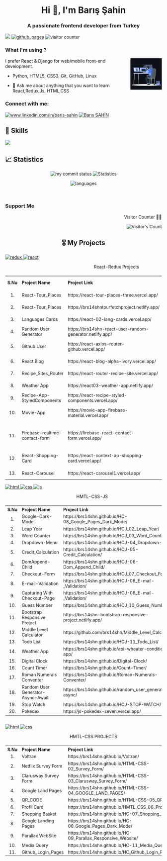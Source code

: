 <h1 align="center">Hi 👋, I'm Barış Şahin</h1>
<h3 align="center">A passionate frontend developer from Turkey</h3>

[![](https://img.shields.io/badge/linkedin-%230077B5.svg?&style=for-the-badge&logo=linkedin&logoColor=white)](https://www.linkedin.com/feed/) 
<a href="github.io LİNKİ" target="_blank"> <img src="https://user-images.githubusercontent.com/94930605/160260064-ff3aa908-cbfd-4350-ab28-a26a0b7a1819.png" alt="github_pages" height="28.5"/></a> <img src="https://komarev.com/ghpvc/?username=GİTHUB KULLANICI ADI" alt="visitor counter"/>
<!-- <p align="left">  </p> -->

### What I'm using ? 

<p>
 <img align="right" src="https://github.com/akib001/akib001/blob/1404919818557ed5858331642b63d01e2485a97a/animation_500_kxa883sd.gif" alt="akib001" width="20%" height="30%" />
</p>

I prefer React & Django for web/mobile front-end development.


- Python, HTML5, CSS3, Git, GitHub, Linux

- 💬 Ask  me about anything that you want to learn React,Redux,Js, HTML,CSS

<h3 align="left">Connect with me:</h3>
<p align="left">
 <a href="https://linkedin.com/in/www.linkedin.com/in/baris-sahin" target="blank"><img align="center" src="https://raw.githubusercontent.com/rahuldkjain/github-profile-readme-generator/master/src/images/icons/Social/linked-in-alt.svg" alt="www.linkedin.com/in/baris-sahin" height="30" width="40" /></a>
 <a href="mailto:brsshn292929@gmail.com" target="blank"><img align="center"
      src="https://cdn-icons-png.flaticon.com/512/281/281769.png"
      alt="Barıs SAHİN" height="30" width="40" /></a>
</p>



## 🚀 Skills
<p align="left"> 
 
  <!-- <a href="https://getbootstrap.com" target="_blank" rel="noreferrer"> <img src="https://raw.githubusercontent.com/devicons/devicon/master/icons/bootstrap/bootstrap-plain-wordmark.svg" alt="bootstrap" width="40" height="40"/> 
 </a> -->
 
 <!-- <a href="https://www.w3schools.com/css/" target="_blank" rel="noreferrer"> <img src="https://raw.githubusercontent.com/devicons/devicon/master/icons/css3/css3-original-wordmark.svg" alt="css3" width="40" height="40"/> </a> -->

   <!-- <a href="https://git-scm.com/" target="_blank" rel="noreferrer"> <img src="https://www.vectorlogo.zone/logos/git-scm/git-scm-icon.svg" alt="git" width="40" height="40"/> </a> <a href="https://www.w3.org/html/" target="_blank" rel="noreferrer"> <img src="https://raw.githubusercontent.com/devicons/devicon/master/icons/html5/html5-original-wordmark.svg" alt="html5" width="40" height="40"/> </a> -->
   
   <!--  <a href="https://developer.mozilla.org/en-US/docs/Web/JavaScript" target="_blank" rel="noreferrer"> <img src="https://raw.githubusercontent.com/devicons/devicon/master/icons/javascript/javascript-original.svg" alt="javascript" width="40" height="40"/> 
   </a> -->
   
   <!-- <a href="https://www.linux.org/" target="_blank" rel="noreferrer"> <img src="https://raw.githubusercontent.com/devicons/devicon/master/icons/linux/linux-original.svg" alt="linux" width="40" height="40"/> </a>-->
 
 <!-- <a href="https://www.mongodb.com/" target="_blank" rel="noreferrer"> <img src="https://raw.githubusercontent.com/devicons/devicon/master/icons/mongodb/mongodb-original-wordmark.svg" alt="mongodb" width="40" height="40"/> 
</a> -->
 
 <!-- <a href="https://nodejs.org" target="_blank" rel="noreferrer"> <img src="https://raw.githubusercontent.com/devicons/devicon/master/icons/nodejs/nodejs-original-wordmark.svg" alt="nodejs" width="40" height="40"/> </a>-->
 
 <!-- <a href="https://www.python.org" target="_blank" rel="noreferrer"> <img src="https://raw.githubusercontent.com/devicons/devicon/master/icons/python/python-original.svg" alt="python" width="40" height="40"/> </a> -->
 
 <!-- <a href="https://www.rabbitmq.com" target="_blank" rel="noreferrer"> <img src="https://www.vectorlogo.zone/logos/rabbitmq/rabbitmq-icon.svg" alt="rabbitMQ" width="40" height="40"/> </a> -->
 
 <!-- <a href="https://sass-lang.com" target="_blank" rel="noreferrer"> <img src="https://raw.githubusercontent.com/devicons/devicon/master/icons/sass/sass-original.svg" alt="sass" width="40" height="40"/> </a>-->
<p>
 <!-- <a href="#" target="_blank"> <img src="https://www.python.org/static/img/python-logo.png" alt="python" width="150" height="50"/> </a> --> 
 <!-- <a href="#" target="_blank"> <img src="https://cdn.icon-icons.com/icons2/2415/PNG/512/react_original_wordmark_logo_icon_146375.png" alt="react" width="50"/> </a> -->
<!--  <a href="#" target="_blank"> <img src="https://www.pngkit.com/png/detail/373-3738691_react-native-svg-transformer-allows-you-import-svg.png" alt="react-native" width="50"/> </a>  -->
  <!-- <a href="#" target="_blank"> <img src="https://upload.wikimedia.org/wikipedia/commons/4/49/Redux.png" alt="redux" height="50"/> </a> --> 

<!--  <a href="#" target="_blank"> <img src="https://miro.medium.com/max/875/0*r1BTGwo9cd8IGNQQ.jpeg" alt="express" height="50" /> </a>  -->
 <!--<a href="#" target="_blank"> <img src="https://user-images.githubusercontent.com/94930605/160258641-8ae74778-b44c-4767-a777-e5ece56b29f8.png" alt="html" height="50"/> </a> -->
 <!--<a href="#" target="_blank"> <img src="https://user-images.githubusercontent.com/94930605/160258671-03184473-a73b-4c7a-865c-4bc4a3864fcc.png" alt="css" height="50"/> </a> -->
  <!-- <a href="#" target="_blank"> <img src="https://cdn.icon-icons.com/icons2/2108/PNG/512/javascript_icon_130900.png" alt="js" height="50"/> </a> 

 <!-- <a href="#" target="_blank"> <img src="https://cdn.icon-icons.com/icons2/2415/PNG/512/nodejs_original_logo_icon_146411.png" alt="node-js" height="50"/> </a> -->
 <!--<a href="#" target="_blank"> <img src="https://cdn.icon-icons.com/icons2/2415/PNG/512/bootstrap_plain_wordmark_logo_icon_146620.png" alt="bootstrap" height="50"/> </a> -->
<!--  <a href="#" target="_blank"> <img src="https://material-ui.com/static/logo_raw.svg" alt="material-ui" height="50"/> </a>  -->
<!--  <a href="#" target="_blank"> <img src="https://cdn.icon-icons.com/icons2/2415/PNG/512/mysql_original_wordmark_logo_icon_146417.png" alt="MySQL" height="50"/> </a>  -->
<!--  <a href="#" target="_blank"> <img src="https://www.vectorlogo.zone/logos/postgresql/postgresql-ar21.svg" alt="PostgreSQL" height="50"/> </a>  -->
<!--  <a href="#" target="_blank"> <img src="https://www.vectorlogo.zone/logos/mongodb/mongodb-ar21.svg" alt="MongoDB" height="50"/> </a>  -->
<!--   <a href="#" target="_blank"> <img src="https://cdn.icon-icons.com/icons2/2415/PNG/512/django_plain_logo_icon_146558.png" alt="django" height="50"/> </a>  -->
 <!-- <a href="#" target="_blank"> <img src="https://www.vectorlogo.zone/logos/git-scm/git-scm-icon.svg" alt="git" height="50"/> </a> -->
 <!-- <a href="#" target="_blank"> <img src="https://user-images.githubusercontent.com/94930605/160834121-9010f1e6-3725-4c4e-8977-856e1682e0d4.png" alt="gitHub" height="50"/> </a> -->
 <!-- <a href="#" target="_blank"> <img src="https://www.pngitem.com/pimgs/m/80-800968_vscode-visual-studio-logo-png-transparent-png." alt="vs-code" height="50"/> </a>-->
 <!-- <a href="#" target="_blank"> <img src="https://user-images.githubusercontent.com/94930605/160258720-2a39e2f4-cb61-4b1a-9303-db050ffaa003.png" height="50"/> </a> -->
  <!--<a href="#" target="_blank"> <img src="https://img.shields.io/badge/jira-1e90ff.svg?&style=for-the-badge&logo=jira&logoColor=white" height="50"/> </a>-->
</p>

<p><img src="https://user-images.githubusercontent.com/99876715/192119625-44bd97fe-a1fb-44f9-b61a-fd2983a99b7e.gif" /></p>





## 📈 Statistics
<p align="center">

<img src="https://github-readme-streak-stats.herokuapp.com/?user=brs14shn&theme=chartreuse-dark&show_icons=true" alt="my commit status" width="49%" /> 
<img src="https://github-readme-stats.vercel.app/api?username=brs14shn&show_icons=true&theme=radical" alt="Statistics" width="50%">
</p>

<p align="center"> <img src="https://github-readme-stats.vercel.app/api/top-langs/?username=brs14shn&theme=chartreuse-dark&layout=compact" alt="languages" width="50%" > </p><br>

### Support Me
<p align="right"> Visitor Counter 🕵🏼</p>
<p align="right"><img  width="150px" src="https://profile-counter.glitch.me/{brs14shn}/count.svg" alt="Visitor's Count" /></p>

### <h2 align="center">&#127894; My Projects</h2>

<a href="#" target="_blank"> <img src="https://upload.wikimedia.org/wikipedia/commons/4/49/Redux.png" alt="redux" height="50"/> </a>
<a href="#" target="_blank"> <img src="https://cdn.icon-icons.com/icons2/2415/PNG/512/react_original_wordmark_logo_icon_146375.png" alt="react" width="50"/> </a> 

 <table>
<tr >
    <caption>React-Redux Projects<caption>
    <th width="5%">S.Nu </th>
    <th align="left" width="20%">Project Name</th>
    <th align="left" width="40%">Project Link</th>
    <th align="left" width="30%">Libraries and Technologies I use</th>
  
</tr>
<tr>
    <td align=center >1.</td>
    <td>React-Tour_Places</td>
    <td>https://react-tour-places-three.vercel.app/</td> 
    <td>React, React DOM, Components, Props </td>
</tr>
<tr>
    <td align=center >2.</td>
    <td>React-Tour_Places</td>
    <td>https://brs14shntourfetchproject.netlify.app/</td> 
    <td>React, React DOM, Components, Props </td>
</tr>
<tr>
    <td align=center >3.</td>
    <td>Languages Cards</td>
    <td>https://react-02-lang-cards.vercel.app/</td>  
     <td>React, React DOM, Components, Props </td>
</tr>
<tr>
    <td align=center >4.</td>
    <td>Random User Generator</td>
    <td>https://brs14shn-react-user-random-generator.netlify.app/</td> 
     <td>useState, useEffect, axios, async await, REST API</td>
</tr>
<tr>
    <td align=center >5.</td>
    <td>Github User</td>
    <td>https://react-axios-router-github.vercel.app/</td> 
     <td>JS DOM, Github API, Async Await, Axios, Events,React-Router</td>
</tr>
<tr>
    <td align=center >6.</td>
    <td>React Blog</td>
    <td>https://react-blog-alpha-ivory.vercel.app/</td> 
     <td>JS DOM, Async Await, Axios, Events,React-Router</td>
</tr>
<tr>
    <td align=center >7.</td>
    <td>Recipe_Sites_Router</td>
    <td>https://react-router-recipe-site.vercel.app/</td> 
     <td>JS DOM, Async Await, Axios, Events,React-Router</td>
</tr>
<tr>
    <td align=center >8.</td>
    <td>Weather App</td>
    <td>https://react03-weather-app.netlify.app/</td> 
    <td>React, useState, useEffect, axios, async await, API</td>   
    
</tr>
<tr>
    <td align=center >9.</td>
    <td>Recipe-App-StyledComponents</td>
    <td>https://react-recipe-styled-components.vercel.app/</td> 
     <td>React, useState, useEffect, fetch, async await, API</td> 
</tr>
<tr>
    <td align=center >10.</td>
    <td>Movie-App</td>
    <td>https://movie-app-firebase-material.vercel.app/</td>  
     <td> React,Async Await, Axios, Events,React-Router,API, Bootstrap, React-icons</td>  
</tr>
 <tr>
    <td align=center >11.</td>
    <td>Firebase-realtime-contact-form</td>
    <td>https://firebase-react-contact-form.vercel.app/</td>  
    <td> React, firebase database, firebase ( collection, getDocs, addDoc, deleteDoc, doc, updateDoc), Bootstrap, React-icons</td>  
    
   
</tr>
 <tr>
    <td align=center >12.</td>
    <td>React-Shopping-Card</td>
    <td>https://react-context-ap-shopping-card.vercel.app/</td> 
    <td>React,Async Await, Axios, Events,React-Router,Faker,Context,Reducer</td> 
</tr>

 <tr>
    <td align=center >13.</td>
    <td>React-Carousel</td>
    <td>https://react-carousel1.vercel.app/</td> 
     <td>React-carousel, useState, useEffect</td> 
</tr>
     
</table>

 <a href="#" target="_blank"> <img src="https://user-images.githubusercontent.com/94930605/160258641-8ae74778-b44c-4767-a777-e5ece56b29f8.png" alt="html" height="50"/> </a> 
 <a href="#" target="_blank"> <img src="https://user-images.githubusercontent.com/94930605/160258671-03184473-a73b-4c7a-865c-4bc4a3864fcc.png" alt="css" height="50"/> </a> 
 <a href="#" target="_blank"> <img src="https://cdn.icon-icons.com/icons2/2108/PNG/512/javascript_icon_130900.png" alt="js" height="45"/> </a>
 <table>
<tr>
    <caption>HMTL-CSS-JS<caption>
    <th width="5%">S.Nu</td>
    <th align="left" width="20%">Project Name</th>
    <th align="left" width="30%">Project Link</th>
   
</tr>
 <tr>
    <td align=center >1.</td>
    <td>Google-Dark-Mode</td>
    <td>https://brs14shn.github.io/HC-08_Google_Pages_Dark_Mode/</td>
   
</tr>
 <tr>
    <td align=center >2.</td>
    <td>Leap Year</td>
    <td>https://brs14shn.github.io/HCJ_02_Leap_Year/</td>
    
</tr>
 <tr>
    <td align=center >3.</td>
    <td>Word Counter</td>
    <td>https://brs14shn.github.io/HCJ_03_Word_Counter/</td>
   
</tr>
 <tr>
    <td align=center >4.</td>
    <td>Dropdown-Menu</td>
    <td> https://brs14shn.github.io/HCJ-04_Dropdown-Menu/</td>
   
</tr>
  <tr>
    <td align=center >5.</td>
    <td>Credit_Calculation</td>
    <td> https://brs14shn.github.io/HCJ-05-Credit_Calculation/</td>
    
</tr>
 <tr>
    <td align=center >6.</td>
    <td>DomAppend-Child</td>
    <td> https://brs14shn.github.io/HCJ-06-Dom_Append_Child/</td>
  
</tr>
  <tr>
    <td align=center >7.</td>
    <td>Checkout-Form</td>
    <td>  https://brs14shn.github.io/HCJ_07_Checkout_Form_Js/</td>
   
</tr>
   <tr>
    <td align=center >8.</td>
    <td>E-mail-Validation</td>
    <td>  https://brs14shn.github.io/HCJ-08_E-mail-_Validation/</td>
  
</tr>
   <tr>
    <td align=center >9.</td>
    <td>Capturing With Checkout-Page</td>
    <td>  https://brs14shn.github.io/HCJ-08_E-mail-_Validation/</td>
  
</tr>
  <tr>
    <td align=center >10.</td>
    <td>Guess Number</td>
   <td>https://brs14shn.github.io/HCJ_10_Guess_Number/  </td>
</tr>
   <tr>
    <td align=center >11.</td>
    <td>Bootstrap Responsive Project</td>
   <td>https://brs14shn-bootstrap-responsive-project.netlify.app/ </td>
</tr>
   <tr>
    <td align=center >12.</td>
    <td>Middle Level Calculator</td>
   <td>https://github.com/brs14shn/Middle_Level_Calculator </td>
</tr>
   <tr>
    <td align=center >13.</td>
    <td>Todo List</td>
   <td>https://brs14shn.github.io/HCJ-11_Todo_List/ </td>
</tr>
   <tr>
    <td align=center >14.</td>
    <td>Weather App</td>
   <td>https://brs14shn.github.io/api-wheater-condition-app/ </td>
</tr>
   <tr>
    <td align=center >15.</td>
    <td>Digital Clock</td>
   <td>https://brs14shn.github.io/Digital-Clock/</td>
</tr>
   <tr>
    <td align=center >16.</td>
    <td>Count Timer</td>
   <td>https://brs14shn.github.io/Count-Timer/</td>
</tr>
   <tr>
    <td align=center >17.</td>
    <td>Roman Numerals Conventer</td>
   <td>https://brs14shn.github.io/Roman-Numerals-Conventer/</td>
</tr>
   <tr>
    <td align=center >18.</td>
    <td>Random User Generator-Async-Await</td>
   <td>https://brs14shn.github.io/random_user_generator-async/</td>
</tr>
   <tr>
    <td align=center >19.</td>
    <td>Stop Watch</td>
   <td>https://brs14shn.github.io/HCJ-STOP-WATCH/</td>
</tr>
<tr>
   <td align=center >20.</td>
    <td>Pokedex</td>
   <td>https://js-pokedex-seven.vercel.app/</td>
</tr>

  
  <table>
       
   

     
     
















     
     
     
     
     
     
 <table>
  <a href="#" target="_blank"> <img src="https://user-images.githubusercontent.com/94930605/160258641-8ae74778-b44c-4767-a777-e5ece56b29f8.png" alt="html" height="50"/> </a> 
 <a href="#" target="_blank"> <img src="https://user-images.githubusercontent.com/94930605/160258671-03184473-a73b-4c7a-865c-4bc4a3864fcc.png" alt="css" height="50"/> </a> 
<tr >
    <caption>HMTL-CSS PROJECTS<caption>
    <th width="5%">S.Nu </th>
    <th align="left" width="20%">Project Name</th>
    <th align="left" width="50%">Project Link</th>
  
</tr>

<tr>
    <td align=center >1.</td>
    <td>Voltran</td>
    <td>https://brs14shn.github.io/Voltran/</td>
    
    
</tr>
<tr>
    <td align=center >2.</td>
    <td>Netflix Survey Form</td>
    <td>https://brs14shn.github.io/HTML-CSS-02_Survey_Form/</td>
   
    
</tr>
 <tr>
    <td align=center >3.</td>
    <td>Clarusway Survey Form</td>
    <td>https://brs14shn.github.io/HTML-CSS-03_Clarusway_Survey_Form/</td>
    
    
</tr>
  <tr>
    <td align=center >4.</td>
    <td>Google Land Pages</td>
    <td>https://brs14shn.github.io/HTML-CSS-04_GOOGLE_LAND_PAGES/</td>
   
 </tr>
 <tr>
    <td align=center >5.</td>
    <td>QR_CODE</td>
    <td>https://brs14shn.github.io/HTML-CSS-05_QR_CODE/</td>
    
 </tr>
 <tr>
    <td align=center >6.</td>
    <td>Profil Card</td>
    <td> https://brs14shn.github.io/HMTL_CSS_06_Profil_Card/</td>
   
 </tr>
  <tr>
    <td align=center >7.</td>
    <td>Shopping Basket</td>
    <td> https://brs14shn.github.io/HC-07_Shopping_Basket/</td>
   
 </tr>
 <tr>
    <td align=center >8.</td>
    <td>Google Landing Pages</td>
    <td>https://brs14shn.github.io/HC-08_Google_Pages_Dark_Mode/ </td>
   
 </tr>
 <tr>
    <td align=center >9.</td>
    <td>Parallax WebSite</td>
    <td>https://brs14shn.github.io/HC-09_Parallax_Responsive_Website/ </td>
   
 </tr>
      <tr>
    <td align=center >10.</td>
    <td>Media Query</td>
    <td>https://brs14shn.github.io/HC-11_Media_Query/ </td>
   
 </tr>
      <tr>
    <td align=center >11.</td>
    <td>Github_Login_Pages</td>
    <td>https://brs14shn.github.io/HC_Github_Login_Pages/ </td>
   
 </tr>
 

 
 



 


 

 
 


